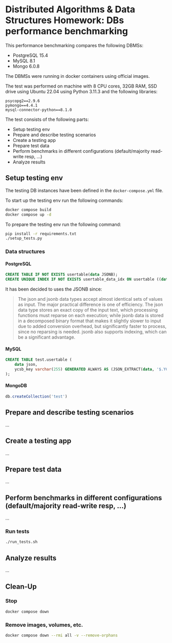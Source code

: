 # Distributed Algorithms & Data Structures Homework: DBs performance benchmarking

This performance benchmarking compares the following DBMSs:
- PostgreSQL 15.4
- MySQL 8.1
- Mongo 6.0.8

The DBMSs were running in docker containers using official images.

The test was performed on machine with 8 CPU cores, 32GB RAM, SSD drive using Ubuntu 22.04 using Python 3.11.3 and the following libraries:
```
psycopg2==2.9.6
pymongo==4.4.1
mysql-connector-python==8.1.0
```

The test consists of the following parts:
- Setup testing env
- Prepare and describe testing scenarios
- Create a testing app
- Prepare test data
- Perform benchmarks in different configurations (default/majority read-write resp, …)
- Analyze results

## Setup testing env

The testing DB instances have been defined in the `docker-compose.yml` file.

To start up the testing env run the following commands:
```sh
docker compose build
docker compose up -d
```

To prepare the testing env run the following command:
```sh
pip install -r requirements.txt
./setup_tests.py
```

### Data structures

#### PostgreSQL

```sql
CREATE TABLE IF NOT EXISTS usertable(data JSONB);
CREATE UNIQUE INDEX IF NOT EXISTS usertable_data_idx ON usertable ((data->>'YCSB_KEY'));
```

It has been decided to uses the JSONB since:
> The json and jsonb data types accept almost identical sets of values as input. The major practical difference is one of efficiency. The json data type stores an exact copy of the input text, which processing functions must reparse on each execution; while jsonb data is stored in a decomposed binary format that makes it slightly slower to input due to added conversion overhead, but significantly faster to process, since no reparsing is needed. jsonb also supports indexing, which can be a significant advantage.

#### MySQL

```sql
CREATE TABLE test.usertable (
    data json,
    ycsb_key varchar(255) GENERATED ALWAYS AS (JSON_EXTRACT(data, '$.YCSB_KEY')) STORED PRIMARY KEY
);
```

#### MongoDB
```js
db.createCollection('test')
```

## Prepare and describe testing scenarios
...

## Create a testing app
...

## Prepare test data
...

## Perform benchmarks in different configurations (default/majority read-write resp, …)
...
### Run tests
```sh
./run_tests.sh
```

## Analyze results
...

## Clean-Up

### Stop
```sh
docker compose down
```

### Remove images, volumes, etc.
```sh
docker compose down --rmi all -v --remove-orphans
```
